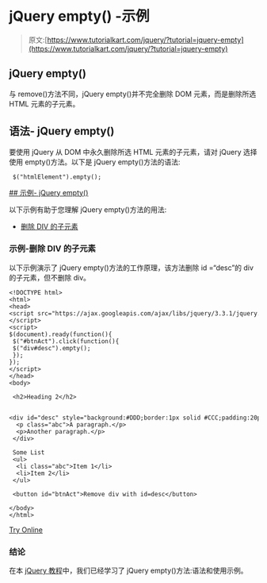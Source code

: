 # jQuery empty() -示例

> 原文:[https://www.tutorialkart.com/jquery/?tutorial=jquery-empty](https://www.tutorialkart.com/jquery/?tutorial=jquery-empty)

## jQuery empty()

与 remove()方法不同，jQuery empty()并不完全删除 DOM 元素，而是删除所选 HTML 元素的子元素。

## 语法- jQuery empty()

要使用 jQuery 从 DOM 中永久删除所选 HTML 元素的子元素，请对 jQuery 选择使用 empty()方法。以下是 jQuery empty()方法的语法:

```
 $("htmlElement").empty();
```

 <ins class="adsbygoogle" style="display:block" data-ad-client="ca-pub-8595878917823362" data-ad-slot="4118588382" data-ad-format="auto" data-full-width-responsive="true">## 示例- jQuery empty()

以下示例有助于您理解 jQuery empty()方法的用法:

*   [删除 DIV 的子元素](#example_1)

### 示例-删除 DIV 的子元素

以下示例演示了 jQuery empty()方法的工作原理，该方法删除 id =“desc”的 div 的子元素，但不删除 div。

```
<!DOCTYPE html>
<html>
<head>
<script src="https://ajax.googleapis.com/ajax/libs/jquery/3.3.1/jquery.min.js"></script>
<script>
$(document).ready(function(){
 $("#btnAct").click(function(){
 $("div#desc").empty();
 });
});
</script>
</head>
<body>

 <h2>Heading 2</h2>

 <div id="desc" style="background:#DDD;border:1px solid #CCC;padding:20px;margin:10px;">
  <p class="abc">A paragraph.</p>
  <p>Another paragraph.</p>
 </div>

 Some List
 <ul>
  <li class="abc">Item 1</li>
  <li>Item 2</li>
 </ul>

 <button id="btnAct">Remove div with id=desc</button>

</body>
</html>
```

[Try Online](https://www.tutorialkart.com/try-jquery-online.php/?example=jquery-empty-1)

### 结论

在本 [jQuery 教程](https://www.tutorialkart.com/jquery/)中，我们已经学习了 jQuery empty()方法:语法和使用示例。</ins>